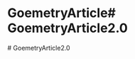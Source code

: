 # GoemetryArticle#   G o e m e t r y A r t i c l e 2 . 0  
 #   G o e m e t r y A r t i c l e 2 . 0  
 